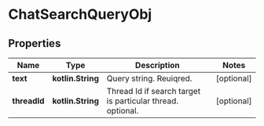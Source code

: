 
# ChatSearchQueryObj

## Properties
Name | Type | Description | Notes
------------ | ------------- | ------------- | -------------
**text** | **kotlin.String** | Query string. Reuiqred. |  [optional]
**threadId** | **kotlin.String** | Thread Id if search target is particular thread. optional. |  [optional]



